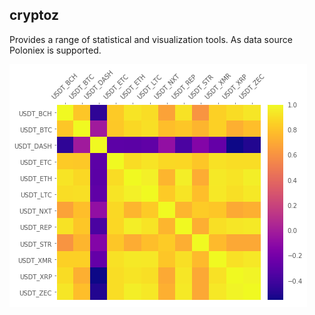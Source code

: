 ## cryptoz

Provides a range of statistical and visualization tools. As data source Poloniex is supported.

![corr-matrix](corr-matrix.png)
